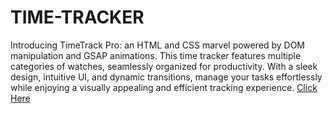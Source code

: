 # TIME-TRACKER
Introducing TimeTrack Pro: an HTML and CSS marvel powered by DOM manipulation and GSAP animations.
This time tracker features multiple categories of watches, seamlessly organized for productivity.
With a sleek design, intuitive UI, and dynamic transitions,
manage your tasks effortlessly while enjoying a visually appealing and efficient tracking experience.
[Click Here](https://yashdatir1999.github.io/TIME-TRACKER/)
